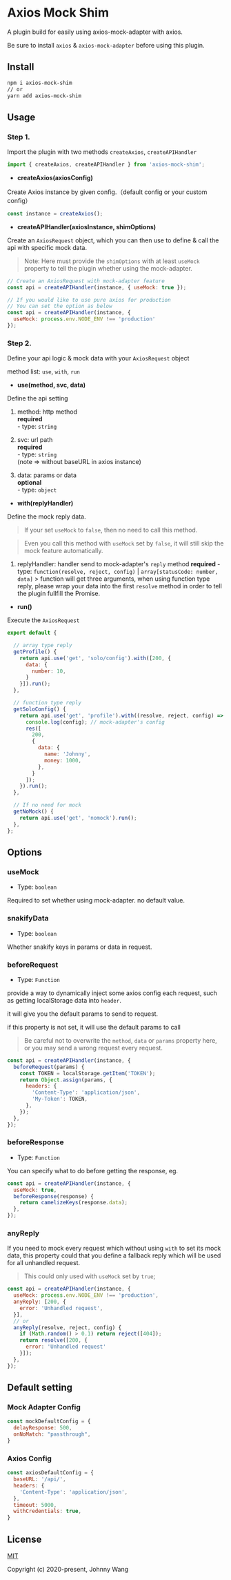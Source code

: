 # Axios Mock Shim

A plugin build for easily using axios-mock-adapter with axios.

Be sure to install `axios` & `axios-mock-adapter` before using this plugin.


## Install

```bash
npm i axios-mock-shim
// or
yarn add axios-mock-shim
```


## Usage


### Step 1.

Import the plugin with two methods `createAxios`, `createAPIHandler`

```js
import { createAxios, createAPIHandler } from 'axios-mock-shim';
```

- **createAxios(axiosConfig)**

Create Axios instance by given config.（default config or your custom config）

```js
const instance = createAxios();
```

- **createAPIHandler(axiosInstance, shimOptions)**

Create an `AxiosRequest` object, which you can then use to define & call the api with specific mock data.

> Note: Here must provide the `shimOptions` with at least `useMock` property to tell the plugin whether using the mock-adapter.

```js
// Create an AxiosRequest with mock-adapter feature
const api = createAPIHandler(instance, { useMock: true });

// If you would like to use pure axios for production
// You can set the option as below
const api = createAPIHandler(instance, {
  useMock: process.env.NODE_ENV !== 'production'
});
```


### Step 2.

Define your api logic & mock data with your `AxiosRequest` object

method list: `use`, `with`, `run`


- **use(method, svc, data)**

Define the api setting

  1. method: http method  
    **required**  
    - type: `string` 

  2. svc: url path  
    **required**  
    - type: `string`  
    (note => without baseURL in axios instance)

  3. data: params or data  
    **optional**  
    - type: `object`


- **with(replyHandler)**

Define the mock reply data.

> If your set `useMock` to `false`, then no need to call this method.

> Even you call this method with `useMock` set by `false`, it will still skip the mock feature automatically.

  1. replyHandler: handler send to mock-adapter's `reply` method
    **required**
    - type: `function(resolve, reject, config)` | `array[statusCode: number, data]`
    > function will get three arguments, when using function type reply, please wrap your data into the first `resolve` method in order to tell the plugin fullfill the Promise.


- **run()**

Execute the `AxiosRequest`


```js
export default {

  // array type reply
  getProfile() {
    return api.use('get', 'solo/config').with([200, {
      data: {
        number: 10,
      }
    }]).run();
  },

  // function type reply
  getSoloConfig() {
    return api.use('get', 'profile').with((resolve, reject, config) => {
      console.log(config); // mock-adapter's config
      res([
        200,
        {
          data: {
            name: 'Johnny',
            money: 1000,
          },
        }
      ]);
    }).run();
  },

  // If no need for mock
  getNoMock() {
    return api.use('get', 'nomock').run();
  },
};
```

## Options

### useMock

  - Type: `boolean`

Required to set whether using mock-adapter. no default value.


### snakifyData

  - Type: `boolean`

Whether snakify keys in params or data in request.


### beforeRequest

  - Type: `Function`

provide a way to dynamically inject some axios config each request, such as getting localStorage data into `header`.

it will give you the default params to send to request.

if this property is not set, it will use the default params to call

> Be careful not to overwrite the `method`, `data` or `params` property here, or you may send a wrong request every request.

```js
const api = createAPIHandler(instance, {
  beforeRequest(params) {
    const TOKEN = localStorage.getItem('TOKEN');
    return Object.assign(params, {
      headers: {
        'Content-Type': 'application/json',
        'My-Token': TOKEN,
      },
    });
  },
});
```


### beforeResponse

  - Type: `Function`

You can specify what to do before getting the response, eg.

```js
const api = createAPIHandler(instance, {
  useMock: true,
  beforeResponse(response) {
    return camelizeKeys(response.data);
  },
});
```


### anyReply

If you need to mock every request which without using `with` to set its mock data, this property could that you define a fallback reply which will be used for all unhandled request.

> This could only used with `useMock` set by `true`;

```js
const api = createAPIHandler(instance, {
  useMock: process.env.NODE_ENV !== 'production',
  anyReply: [200, {
    error: 'Unhandled request',
  }],
  // or
  anyReply(resolve, reject, config) {
    if (Math.random() > 0.1) return reject([404]);
    return resolve([200, {
      error: 'Unhandled request'
    }]);
  },
});
```


## Default setting

### Mock Adapter Config

```js
const mockDefaultConfig = {
  delayResponse: 500,
  onNoMatch: "passthrough",
}
```

### Axios Config

```js
const axiosDefaultConfig = {
  baseURL: '/api/',
  headers: {
    'Content-Type': 'application/json',
  },
  timeout: 5000,
  withCredentials: true,
}
```


## License

[MIT](http://opensource.org/licenses/MIT)

Copyright (c) 2020-present, Johnny Wang